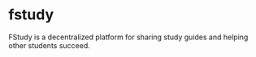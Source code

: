 # fstudy
FStudy is a decentralized platform for sharing study guides and helping other students succeed.
